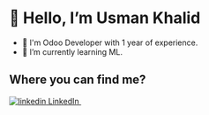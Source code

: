<strong><h1> 👋 Hello, I’m Usman Khalid </h1></strong>
- 👀 I'm Odoo Developer with 1 year of experience.
- 🌱 I’m currently learning ML.

<h2>Where you can find me?</h2>

  <a href="https://www.linkedin.com/in/usman-khalid-bhatti" rel="nofollow noreferrer">
    <img src="https://i.sstatic.net/gVE0j.png" alt="linkedin"> LinkedIn
  </a> &nbsp; 





<!---
usman-dev-k/usman-dev-k is a ✨ special ✨ repository because its `README.md` (this file) appears on your GitHub profile.
You can click the Preview link to take a look at your changes.
--->
